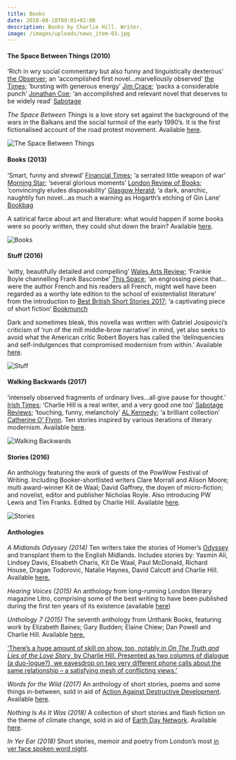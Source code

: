 ```yaml
---
title: Books
date: 2018-08-18T09:01+02:00
description: Books by Charlie Hill. Writer.
image: /images/uploads/news_item-03.jpg
---
```

#### The Space Between Things (2010)

‘Rich in wry social commentary but also funny and linguistically dexterous’ [the Observer](https://www.theguardian.com/books/2010/oct/31/rebecca-hunt-charlie-hill-joel-thomas-hynes); an ‘accomplished first novel…marvellously observed’ [the Times](https://www.thetimes.co.uk/article/the-space-between-things-by-charlie-hill-mw6jpg8659h); ‘bursting with generous energy’ [Jim Crace](http://www.jim-crace.com/); ‘packs a considerable punch’ [Jonathan Coe](http://jonathancoewriter.com/); ‘an accomplished and relevant novel that deserves to be widely read’ [Sabotage](http://sabotagereviews.com/2012/09/13/the-space-between-things-by-charlie-hill/)

*The Space Between Things* is a love story set against the background of the wars in the Balkans and the social turmoil of the early 1990’s. It is the first fictionalised account of the road protest movement. Available [here](https://www.waterstones.com/books/reviews/isbn/9781907401206#review-83426).

![The Space Between Things](/images/uploads/space-square-1-350x350.jpg "The Space Between Things")

#### Books (2013)

‘Smart, funny and shrewd’ [Financial Times](https://www.ft.com/content/dcb630e4-664d-11e3-aa10-00144feabdc0#axzz2rcTvUJdz); ‘a serrated little weapon of war’ [Morning Star](https://www.morningstaronline.co.uk/a-f557-Books-Books); ‘several glorious moments’ [London Review of Books;](https://www.lrb.co.uk/v36/n09/adam-mars-jones/more-pain-better-sentences) ‘convincingly eludes disposability’ [Glasgow Herald](http://www.heraldscotland.com/arts_ents/13132037.Charlie_Hill__Books__Tindal_Street_/); ‘a dark, anarchic, naughtily fun novel…as much a warning as Hogarth’s etching of Gin Lane’ [Bookbag](http://www.thebookbag.co.uk/reviews/index.php?title=Books_by_Charlie_Hill)

A satirical farce about art and literature: what would happen if some books were so poorly written, they could shut down the brain? Available [here](https://www.waterstones.com/book/books/charlie-hill/9781781251638#reviews).

![Books](/images/uploads/books-square.jpg "Books")

#### Stuff (2016)

‘witty, beautifully detailed and compelling’ [Wales Arts Review](http://www.walesartsreview.org/books-stuff-by-charlie-hill/); ‘Frankie Boyle channelling Frank Bascombe’ [This Space](http://this-space.blogspot.co.uk/2016/10/the-extreme-of-literature-stuff-by.html); ‘an engrossing piece that…were the author French and his readers all French, might well have been regarded as a worthy late edition to the school of existentialist literature’ from the introduction to [Best British Short Stories 2017](https://www.saltpublishing.com/products/best-british-short-stories-2017-9781784631123); ‘a captivating piece of short fiction’ [Bookmunch](https://bookmunch.wordpress.com/2016/10/03/a-captivating-piece-of-short-fiction-stuff-by-charlie-hill/)

Dark and sometimes bleak, this novella was written with Gabriel Josipovici’s criticism of ‘run of the mill middle-brow narrative’ in mind, yet also seeks to avoid what the American critic Robert Boyers has called the ‘delinquencies and self-indulgences that compromised modernism from within.’ Available [here](https://wordery.com/stuff-charlie-hill-9780993168253).

![Stuff](/images/uploads/http-__www.charliehill.org_-350x350.png "Stuff")

#### Walking Backwards (2017)

‘intensely observed fragments of ordinary lives…all give pause for thought.’ [Irish Times](https://www.irishtimes.com/culture/books/walking-backwards-by-charlie-hill-1.3317858); ‘Charlie Hill is a real writer, and a very good one too’ [Sabotage Reviews](http://sabotagereviews.com/2018/07/23/walking-backwards-by-charlie-hill/); ‘touching, funny, melancholy’ [AL Kennedy](http://www.a-l-kennedy.co.uk/); ‘a brilliant collection’ [Catherine O’ Flynn](http://www.catherineoflynn.com/). Ten stories inspired by various iterations of literary modernism. Available [here](http://vpresspoetry.blogspot.co.uk/p/walking-backwards.html).

![Walking Backwards](/images/uploads/walking-backwards-2-275x275.jpg "Walking Backwards")

#### Stories (2016)

An anthology featuring the work of guests of the PowWow Festival of Writing. Including Booker-shortlisted writers Clare Morrall and Alison Moore; multi award-winner Kit de Waal; David Gaffney, the doyen of micro-fiction; and novelist, editor and publisher Nicholas Royle. Also introducing PW Lewis and Tim Franks. Edited by Charlie Hill. Available [here](http://www.powwowfest.com/stories/).

![Stories](/images/uploads/stories-ch-275x275-2.jpg "Stories")

#### Anthologies

*A Midlands Odyssey (2014)* Ten writers take the stories of Homer’s [Odyssey](https://www.birmingham.ac.uk/schools/historycultures/research/news/2017/midlands-odyssey.aspx) and transplant them to the English Midlands. Includes stories by: Yasmin Ali, Lindsey Davis, Elisabeth Charis, Kit De Waal, Paul McDonald, Richard House, Dragan Todorovic, Natalie Haynes, David Calcutt and Charlie Hill. Available [here.](http://inpressbooks.co.uk/products/a-midlands-odyssey)

*Hearing Voices (2015)* An anthology from long-running London literary magazine Litro, comprising some of the best writing to have been published during the first ten years of its existence (available [here](http://www.litro.co.uk/2015/07/hearing-voices-the-litro-anthology-of-new-fiction/))

*Unthology 7 (2015)* The seventh anthology from Unthank Books, featuring work by Elizabeth Baines; Gary Budden; Elaine Chiew; Dan Powell and Charlie Hill. Available [here.](https://wordery.com/unthology-7-ashley-stokes-9781910061121)

[‘There’s a huge amount of skill on show, too, notably in *On The Truth and Lies of the Love Story*, by Charlie Hill. Presented as two columns of dialogue (a duo-logue?), we eavesdrop on two very different phone calls about the same relationship – a satisfying mesh of conflicting views.’](http://www.skylightrain.com/book-review-unthology-7/)

*Words for the Wild (2017)* An anthology of short stories, poems and some things in-between, sold in aid of [Action Against Destructive Development](http://add-eastleigh.org/). Available [here](https://wordsforthewild.co.uk/?product=the-words-for-the-wild-anthology).

*Nothing Is As It Was (2018)* A collection of short stories and flash fiction on the theme of climate change, sold in aid of [Earth Day Network](https://www.earthday.org/). Available [here](https://retreatwestbooks.com/nothing-is-as-it-was/).

*In Yer Ear (2018)* Short stories, memoir and poetry from London’s most [in yer face spoken word night](https://www.mixcloud.com/Resonance/literary-london-in-yer-ear-part-2-3rd-november-2018/).